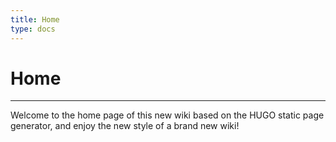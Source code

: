 ```yaml
---
title: Home
type: docs
---
```

# Home

---

Welcome to the home page of this new wiki based on the HUGO static page generator, and enjoy the new style of a brand new wiki!